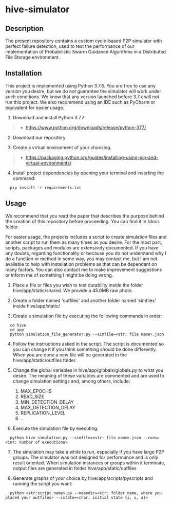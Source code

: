 # hive-simulator

##  Description
The present repository contains a custom cycle-based P2P simulator with perfect failure detection, used to test the performance of our implementation of Probabilistic Swarm Guidance Algorithms in a Distributed File Storage environment. 

##  Installation
This project is implemented using Python 3.7.6. You are free to use any version you desire, but we do not guarantee the simulator will work under such conditions. We know that any version launched before 3.7.x will not run this project. We also recommend using an IDE such as PyCharm or equivalent for easier usage.

1. Download and install Python 3.7.7
  > * https://www.python.org/downloads/release/python-377/

2. Download our repository

3. Create a virtual environment of your choosing.
  > * https://packaging.python.org/guides/installing-using-pip-and-virtual-environments/

4. Install project dependencies by opening your terminal and inserting the command:
```
  pip install -r requirements.txt
```

## Usage
We recommend that you read the paper that describes the purpose behind the creation of this repository before proceeding. You can find it in /docs folder.

For easier usage, the projects includes a script to create simulation files and another script to run them as many times as you desire. For the most part, scripts, packages and modules are extensively documented. If you have any doubts, regarding functionality or because you do not understand why I do a function or method in some way, you may contact me, but I am not available to help with installation problems as that can be dependant on many factors. You can also contact me to make improvement suggestions or inform me of something I might be doing wrong.

1. Place a file or files you wish to test durability inside the folder hive/app/static/shared. We provide a 45.0MB raw photo.

2. Create a folder named 'outfiles' and another folder named 'simfiles' inside hive/app/static/

3. Create a simulation file by executing the following commands in order:
```
  cd hive
  cd app
  python simulation_file_generator.py --simfile=<str: file name>.json
```

4. Follow the instructions asked in the script. The script is documented so you can change it if you think something should be done differently. When you are done a new file will be generated in the hive/app/static/outfiles folder.

5. Change the global variables in hive/app/globals/globals.py to what you desire. The meaning of these variables are commented and are used to change simulation settings and, among others, include:
	1. MAX_EPOCHS
	2. READ_SIZE
	3. MIN_DETECTION_DELAY
	4. MAX_DETECTION_DELAY
	5. REPLICATION_LEVEL
	6. ...

6. Execute the simulation file by executing:
```
  python hive_simulation.py --simfile=<str: file name>.json --runs=<int: number of executions>
```

7. The simulation may take a while to run, especially if you have large P2P groups. The simulator was not designed for performance and is only result oriented. When simulation instances or groups within it terminate, output files are generated in folder hive/app/static/outfiles

8. Generate graphs of your choice by hive/app/scripts/pyscripts and running the script you want:
```
  python <str:script name>.py --meandir=<str: folder name, where you placed your outfiles> --istate=<char: initial state {i, u, a}>
```
